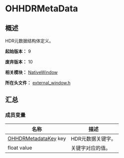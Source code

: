 # OHHDRMetaData
<!--Kit: ArkGraphics 2D-->
<!--Subsystem: Graphics-->
<!--Owner: @BruceXu; @li_hui180; @ding-panyun-->
<!--Designer: @conan13234-->
<!--Tester: @nobuggers-->
<!--Adviser: @ge-yafang-->
## 概述

HDR元数据结构体定义。

**起始版本：** 9

**废弃版本：** 10

**相关模块：** [NativeWindow](capi-nativewindow.md)

**所在头文件：** [external_window.h](capi-external-window-h.md)

## 汇总

### 成员变量

| 名称                                                         | 描述              |
| ------------------------------------------------------------ | ----------------- |
| [OHHDRMetadataKey](capi-external-window-h.md#ohhdrmetadatakey) key | HDR元数据关键字。 |
| float value                                                  | 关键字对应的值。  |

